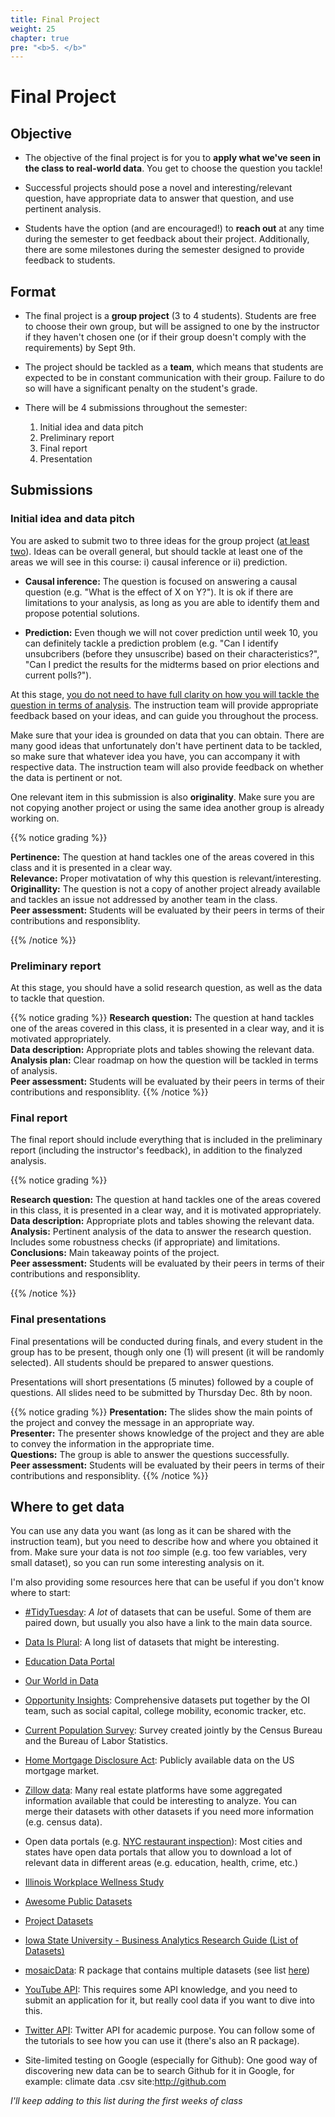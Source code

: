 ```yaml
---
title: Final Project
weight: 25
chapter: true
pre: "<b>5. </b>"
---
```


# Final Project

## Objective

- The objective of the final project is for you to **apply what we've seen in the class to real-world data**. You get to choose the question you tackle!

- Successful projects should pose a novel and interesting/relevant question, have appropriate data to answer that question, and use pertinent analysis.

- Students have the option (and are encouraged!) to **reach out** at any time during the semester to get feedback about their project. Additionally, there are some milestones during the semester designed to provide feedback to students.

## Format

- The final project is a **group project** (3 to 4 students). Students are free to choose their own group, but will be assigned to one by the instructor if they haven't chosen one (or if their group doesn't comply with the requirements) by Sept 9th.

- The project should be tackled as a **team**, which means that students are expected to be in constant communication with their group. Failure to do so will have a significant penalty on the student's grade.

- There will be 4 submissions throughout the semester:

	1. Initial idea and data pitch
	2. Preliminary report
	3. Final report
	4. Presentation

## Submissions

### Initial idea and data pitch

You are asked to submit two to three ideas for the group project (<u>at least two</u>). Ideas can be overall general, but should tackle at least one of the areas we will see in this course: i) causal inference or ii) prediction.

- **Causal inference:** The question is focused on answering a causal question (e.g. "What is the effect of X on Y?"). It is ok if there are limitations to your analysis, as long as you are able to identify them and propose potential solutions.

- **Prediction:** Even though we will not cover prediction until week 10, you can definitely tackle a prediction problem (e.g. "Can I identify unsubcribers (before they unsuscribe) based on their characteristics?", "Can I predict the results for the midterms based on prior elections and current polls?").

At this stage, <u>you do not need to have full clarity on how you will tackle the question in terms of analysis</u>. The instruction team will provide appropriate feedback based on your ideas, and can guide you throughout the process. 

Make sure that your idea is grounded on data that you can obtain. There are many good ideas that unfortunately don't have pertinent data to be tackled, so make sure that whatever idea you have, you can accompany it with respective data. The instruction team will also provide feedback on whether the data is pertinent or not.

One relevant item in this submission is also **originality**. Make sure you are not copying another project or using the same idea another group is already working on. 

{{% notice grading %}}

**Pertinence:** The question at hand tackles one of the areas covered in this class and it is presented in a clear way.<br>
**Relevance:** Proper motivatation of why this question is relevant/interesting.<br>
**Originallity:** The question is not a copy of another project already available and tackles an issue not addressed by another team in the class.<br>
**Peer assessment:** Students will be evaluated by their peers in terms of their contributions and responsiblity.

{{% /notice %}}

### Preliminary report

At this stage, you should have a solid research question, as well as the data to tackle that question.

{{% notice grading %}}
**Research question:** The question at hand tackles one of the areas covered in this class, it is presented in a clear way, and it is motivated appropriately.<br>
**Data description:** Appropriate plots and tables showing the relevant data.<br>
**Analysis plan:** Clear roadmap on how the question will be tackled in terms of analysis.<br>
**Peer assessment:** Students will be evaluated by their peers in terms of their contributions and responsiblity.
{{% /notice %}}

### Final report

The final report should include everything that is included in the preliminary report (including the instructor's feedback), in addition to the finalyzed analysis.

{{% notice grading %}}

**Research question:** The question at hand tackles one of the areas covered in this class, it is presented in a clear way, and it is motivated appropriately.<br>
**Data description:** Appropriate plots and tables showing the relevant data.<br>
**Analysis:** Pertinent analysis of the data to answer the research question. Includes some robustness checks (if appropriate) and limitations.<br>
**Conclusions:** Main takeaway points of the project.<br>
**Peer assessment:** Students will be evaluated by their peers in terms of their contributions and responsiblity.

{{% /notice %}}

### Final presentations

Final presentations will be conducted during finals, and every student in the group has to be present, though only one (1) will present (it will be randomly selected). All students should be prepared to answer questions.

Presentations will short presentations (5 minutes) followed by a couple of questions. All slides need to be submitted by Thursday Dec. 8th by noon.

{{% notice grading %}}
**Presentation:** The slides show the main points of the project and convey the message in an appropriate way.<br>
**Presenter:** The presenter shows knowledge of the project and they are able to convey the information in the appropriate time.<br>
**Questions:** The group is able to answer the questions successfully.<br>
**Peer assessment:** Students will be evaluated by their peers in terms of their contributions and responsiblity.
{{% /notice %}}


## Where to get data

You can use any data you want (as long as it can be shared with the instruction team), but you need to describe how and where you obtained it from. Make sure your data is not *too* simple (e.g. too few variables, very small dataset), so you can run some interesting analysis on it. 

I'm also providing some resources here that can be useful if you don't know where to start:

- [#TidyTuesday](https://github.com/rfordatascience/tidytuesday): *A lot* of datasets that can be useful. Some of them are paired down, but usually you also have a link to the main data source.

- [Data Is Plural](https://docs.google.com/spreadsheets/d/1wZhPLMCHKJvwOkP4juclhjFgqIY8fQFMemwKL2c64vk/edit#gid=0): A long list of datasets that might be interesting.

- [Education Data Portal](https://educationdata.urban.org/documentation/schools.html)

- [Our World in Data](https://ourworldindata.org/)

- [Opportunity Insights](https://opportunityinsights.org/): Comprehensive datasets put together by the OI team, such as social capital, college mobility, economic tracker, etc.

- [Current Population Survey](https://www.census.gov/programs-surveys/cps/data.html): Survey created jointly by the Census Bureau and the Bureau of Labor Statistics.

- [Home Mortgage Disclosure Act](https://www.consumerfinance.gov/data-research/hmda/): Publicly available data on the US mortgage market.

- [Zillow data](https://www.zillow.com/research/data/): Many real estate platforms have some aggregated information available that could be interesting to analyze. You can merge their datasets with other datasets if you need more information (e.g. census data).

- Open data portals (e.g. [NYC restaurant inspection](https://data.cityofnewyork.us/Health/DOHMH-New-York-City-Restaurant-Inspection-Results/43nn-pn8j)): Most cities and states have open data portals that allow you to download a lot of relevant data in different areas (e.g. education, health, crime, etc.)

- [Illinois Workplace Wellness Study](https://github.com/reifjulian/illinois-wellness-data)

- [Awesome Public Datasets](https://github.com/awesomedata/awesome-public-datasets)

- [Project Datasets](https://perso.telecom-paristech.fr/eagan/class/igr204/datasets)

- [Iowa State University - Business Analytics Research Guide (List of Datasets)](https://instr.iastate.libguides.com/BAMS/Data)

- [mosaicData](https://github.com/ProjectMOSAIC/mosaicData): R package that contains multiple datasets (see list [here](https://cran.r-project.org/web/packages/mosaicData/mosaicData.pdf))

- [YouTube API](https://support.google.com/youtube/contact/yt_researcher_certification?hl=en): This requires some API knowledge, and you need to submit an application for it, but really cool data if you want to dive into this.

- [Twitter API](https://developer.twitter.com/en/products/twitter-api/academic-research): Twitter API for academic purpose. You can follow some of the tutorials to see how you can use it (there's also an R package).

- Site-limited testing on Google (especially for Github): One good way of discovering new data can be to search Github for it in Google, for example: climate data .csv site:http://github.com


*I'll keep adding to this list during the first weeks of class*